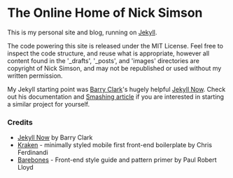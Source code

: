 # The Online Home of Nick Simson

This is my personal site and blog, running on [Jekyll](https://github.com/jekyll/jekyll).
 
The code powering this site is released under the MIT License. Feel free to inspect the code structure, and reuse what is appropriate, however all content found in the '_drafts', '_posts', and 'images'  directories are copyright of Nick Simson, and may not be republished or used without my written permission. 

My Jekyll starting point was [Barry Clark](https://github.com/barryclark/)'s hugely helpful [Jekyll Now](https://github.com/barryclark/jekyll-now). Check out his documentation and [Smashing article](http://www.smashingmagazine.com/2014/08/01/build-blog-jekyll-github-pages/) if you are interested in starting a similar project for yourself.

### Credits

- [Jekyll Now](https://github.com/barryclark/jekyll-now#jekyll-now) by Barry Clark
- [Kraken](https://github.com/cferdinandi/kraken) - minimally styled mobile first front-end boilerplate by Chris Ferdinandi
- [Barebones](https://github.com/paulrobertlloyd/barebones) - Front-end style guide and pattern primer by Paul Robert Lloyd
